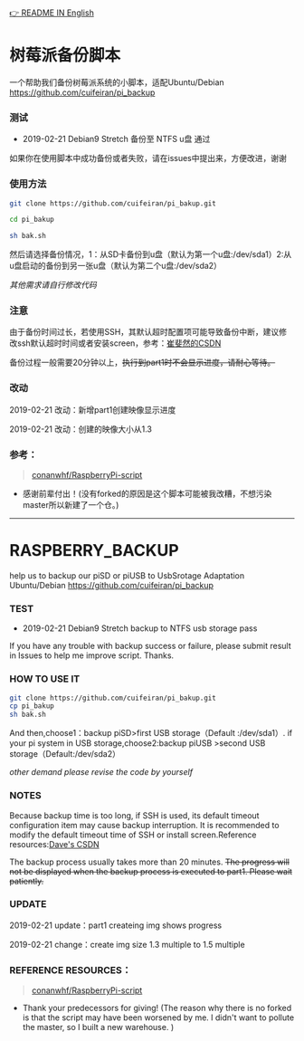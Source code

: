 [👉 README IN English](#RASPBERRY_BACKUP)
# 树莓派备份脚本
一个帮助我们备份树莓派系统的小脚本，适配Ubuntu/Debian https://github.com/cuifeiran/pi_backup
### 测试

- 2019-02-21 Debian9 Stretch 备份至 NTFS u盘 通过

如果你在使用脚本中成功备份或者失败，请在issues中提出来，方便改进，谢谢


### 使用方法
```sh
git clone https://github.com/cuifeiran/pi_bakup.git 

cd pi_bakup

sh bak.sh 

```

然后请选择备份情况，1：从SD卡备份到u盘（默认为第一个u盘:/dev/sda1）2:从u盘启动的备份到另一张u盘（默认为第二个u盘:/dev/sda2）

*其他需求请自行修改代码*

### 注意

由于备份时间过长，若使用SSH，其默认超时配置项可能导致备份中断，建议修改ssh默认超时时间或者安装screen，参考：[崔斐然的CSDN](https://blog.csdn.net/qq_33273956/article/details/87618350)

备份过程一般需要20分钟以上，~~执行到part1时不会显示进度，请耐心等待。~~

### 改动
2019-02-21 改动：新增part1创建映像显示进度

2019-02-21 改动：创建的映像大小从1.3


### 参考： 
>[conanwhf/RaspberryPi-script](https://github.com/conanwhf/RaspberryPi-script)

 - 感谢前辈付出！(没有forked的原因是这个脚本可能被我改糟，不想污染master所以新建了一个仓。)


***
# RASPBERRY_BACKUP
help us to backup our piSD or piUSB to UsbSrotage  Adaptation Ubuntu/Debian https://github.com/cuifeiran/pi_backup

### TEST

- 2019-02-21 Debian9 Stretch backup to NTFS usb storage pass

If you have any trouble with backup success or failure, please submit result in Issues to help me improve script. Thanks.

### HOW TO USE IT

```sh
git clone https://github.com/cuifeiran/pi_bakup.git 
cp pi_bakup
sh bak.sh 
```

And then,choose1：backup piSD>first USB storage（Default :/dev/sda1）. if your pi system in USB storage,choose2:backup piUSB >second USB storage（Default:/dev/sda2）

*other demand please revise the code by yourself*
### NOTES
Because backup time is too long, if SSH is used, its default timeout configuration item may cause backup interruption. It is recommended to modify the default timeout time of SSH or install screen.Reference resources:[Dave's CSDN](https://blog.csdn.net/qq_33273956/article/details/87618350)

The backup process usually takes more than 20 minutes. ~~The progress will not be displayed when the backup process is executed to part1. Please wait patiently.~~


### UPDATE
2019-02-21 update：part1 createing img shows progress

2019-02-21 change：create img size 1.3 multiple to 1.5 multiple


### REFERENCE RESOURCES： 
>[conanwhf/RaspberryPi-script](https://github.com/conanwhf/RaspberryPi-script)

  - Thank your predecessors for giving! (The reason why there is no forked is that the script may have been worsened by me. I didn't want to pollute the master, so I built a new warehouse. )
